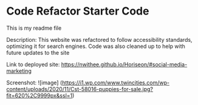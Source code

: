 # Code Refactor Starter Code
This is my readme file

Description:  This website was refactored to follow accessibility standards, optimizing it for search engines.  Code was also cleaned up to help with future updates to the site

Link to deployed site: https://nwithee.github.io/Horiseon/#social-media-marketing


Screenshot: ![image] (https://i1.wp.com/www.twincities.com/wp-content/uploads/2020/11/Cst-58016-puppies-for-sale.jpg?fit=620%2C9999px&ssl=1)